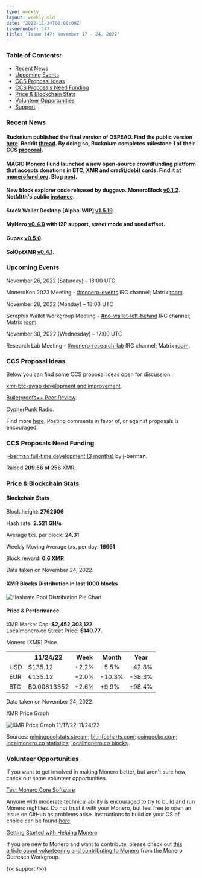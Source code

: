 ```yaml
---
type: weekly
layout: weekly_old
date: "2022-11-24T00:00:00Z"
issuenumber: 147
title: "Issue 147: November 17 - 24, 2022"
---
```


<h3>Table of Contents:</h3>
<ul class="contents">
    <li><a href="#news">Recent News</a></li>
    <li><a href="#events">Upcoming Events</a></li>
    <li><a href="#ideas">CCS Proposal Ideas</a></li>
    <li><a href="#proposals">CCS Proposals Need Funding</a></li>
    <li><a href="#stats">Price & Blockchain Stats</a></li>
    <li><a href="#volunteer">Volunteer Opportunities</a></li>
    <li><a href="#support">Support</a></li>
</ul>

<h3 id="news">Recent News</h3>

<div class="newsbyte">
    <h4>Rucknium published the final version of OSPEAD. Find the public version <a href="https://raw.githubusercontent.com/Rucknium/OSPEAD/main/OSPEAD-Fully-Specified-Estimation-Plan-PUBLIC.pdf" target="_blank">here</a>. Reddit <a href="https://teddit.adminforge.de/r/Monero/comments/yyohle/progress_report_on_ospead_fortifying_monero/" target="_blank">thread</a>. By doing so, Rucknium completes milestone 1 of their CCS <a href="https://repo.getmonero.org/monero-project/ccs-proposals/-/merge_requests/255" target="_blank">proposal</a>.</h4>
</div>

<div class="newsbyte">
    <h4>MAGIC Monero Fund launched a new open-source crowdfunding platform that accepts donations in BTC, XMR and credit/debit cards. Find it at <a href="https://monerofund.org/" target="_blank">monerofund.org</a>. Blog <a href="https://magicgrants.org/MAGIC-Monero-Fund-Launches-FOSS-Crowdfunding-Platform/" target="_blank">post</a>.</h4>
</div>

<div class="newsbyte">
    <h4>New block explorer code released by duggavo. MoneroBlock <a href="https://github.com/duggavo/MoneroBlock/releases/tag/v0.1.2" target="_blank">v0.1.2</a>. NotMtth's public <a href="https://moneroblock.notmtth.xyz/" target="_blank">instance</a>.</h4>
</div>

<div class="newsbyte">
    <h4>Stack Wallet Desktop [Alpha-WIP] <a href="https://github.com/cypherstack/stack_wallet/releases/tag/build_0091" target="_blank">v1.5.19</a>.</h4>
</div>

<div class="newsbyte">
    <h4>MyNero <a href="https://mynero.net/download/" target="_blank">v0.4.0</a> with I2P support, street mode and seed offset.</h4>
</div>

<div class="newsbyte">
    <h4>Gupax <a href="https://github.com/hinto-janaiyo/gupax/releases/tag/v0.5.0" target="_blank">v0.5.0</a>.</h4>
</div>

<div class="newsbyte">
    <h4>SolOptXMR <a href="https://github.com/mj-xmr/SolOptXMR/releases/tag/v0.4.1" target="_blank">v0.4.1</a>.</h4>
</div>

<h3 id="events">Upcoming Events</h3>

<div class="event">
    <p class="date" markdown="1">November 26, 2022 (Saturday) – 18:00 UTC</p>
    <p markdown="1">MoneroKon 2023 Meeting - <a href="irc://irc.libera.chat/#monero-events" target="_blank">#monero-events</a> IRC channel; Matrix <a href="https://matrix.to/#/#monero-events:monero.social" target="_blank">room</a>.</p>
</div>

<div class="event">
    <p class="date" markdown="1">November 28, 2022 (Monday) – 18:00 UTC</p>
    <p markdown="1">Seraphis Wallet Workgroup Meeting - <a href="irc://irc.libera.chat/#no-wallet-left-behind" target="_blank">#no-wallet-left-behind</a> IRC channel; Matrix <a href="https://matrix.to/#/#no-wallet-left-behind:monero.social" target="_blank">room</a>.</p>
</div>

<div class="event">
    <p class="date" markdown="1">November 30, 2022 (Wednesday) – 17:00 UTC</p>
    <p markdown="1">Research Lab Meeting - <a href="irc://irc.libera.chat/#monero-research-lab" target="_blank">#monero-research-lab</a> IRC channel; Matrix <a href="https://matrix.to/#/#monero-research-lab:monero.social" target="_blank">room</a>.</p>
</div>

<h3 id="ideas">CCS Proposal Ideas</h3>

<p>Below you can find some CCS proposal ideas open for discussion.</p>

<div class="proposal">
<p><a href="https://repo.getmonero.org/monero-project/ccs-proposals/-/merge_requests/355" target="_blank">xmr-btc-swap development and improvement</a>.</p>
</div>

<div class="proposal">
<p><a href="https://repo.getmonero.org/monero-project/ccs-proposals/-/merge_requests/358" target="_blank">Bulletproofs++ Peer Review</a>.</p>
</div>

<div class="proposal">
<p><a href="https://repo.getmonero.org/monero-project/ccs-proposals/-/merge_requests/357" target="_blank">CypherPunk Radio</a>.</p>
</div>

<div class="proposal">
<p>Find more <a href="https://ccs.getmonero.org/ideas/" target="_blank">here</a>. Posting comments in favor of, or against proposals is encouraged.</p>
</div>

<h3 id="proposals">CCS Proposals Need Funding</h3>

<div class="proposal">
    <p><a href="https://ccs.getmonero.org/proposals/j-berman-3months-full-time-4.html" target="_blank">j-berman full-time development (3 months)</a> by j-berman.</p>
    <p>Raised <b>209.56 of 256</b> XMR.</p>
</div>

<h3 id="stats">Price & Blockchain Stats</h3>

<h4 class="stat">Blockchain Stats</h4>

<div class="bcstats">
    <p>Block height: <b>2762906</b></p>
    <p>Hash rate: <b>2.521 GH/s</b></p>
    <p>Average txs. per block: <b>24.31</b></p>
    <p>Weekly Moving Average txs. per day: <b>16951</b></p>
    <p>Block reward: <b>0.6 XMR</b></p>
</div>
<p class="note">Data taken on November 24, 2022.</p>

<h4 class="stat">XMR Blocks Distribution in last 1000 blocks</h4>
<p><img src="/img/hashrate-pool-distribution-1124.png" alt="Hashrate Pool Distribution Pie Chart"/></p>

<h4 class="stat" id="price-stat">Price & Performance</h4>

<div class="price-intro">XMR Market Cap: <b>$2,452,303,122</b>.<br/>Localmonero.co Street Price: <b>$140.77</b>.</div>

<p class="table-title">Monero (XMR) Price</p>
<table class="price-table">
  <tr class="row1">
    <th></th>
    <th>11/24/22</th>
    <th>Week</th>
    <th>Month</th>
    <th>Year</th>
  </tr>
  <tr>
    <td data-th="XMR to">USD</td>
    <td data-th="11/24/22">$135.12</td>
    <td data-th="Week" class="green">+2.2%</td>
    <td data-th="Month" class="red">-5.5%</td>
    <td data-th="Year" class="red">-42.8%</td>
  </tr>
  <tr class="row3">
    <td data-th="XMR to">EUR</td>
    <td data-th="11/24/22">€135.12</td>
    <td data-th="Week" class="green">+2.0%</td>
    <td data-th="Month" class="red">-10.3%</td>
    <td data-th="Year" class="red">-38.3%</td>
  </tr>
  <tr>
    <td data-th="XMR to">BTC</td>
    <td data-th="11/24/22">₿0.00813352</td>
    <td data-th="Week" class="green">+2.6%</td>
    <td data-th="Month" class="green">+9.9%</td>
    <td data-th="Year" class="green">+98.4%</td>
  </tr>
</table>
<p class="note">Data taken on November 24, 2022.</p>

<p class="table-title">XMR Price Graph</p>

![XMR Price Graph 11/17/22-11/24/22](/img/weekly-chart-1124.png "XMR Price Graph 11/17/22-11/24/22")

Sources: <a href="https://miningpoolstats.stream/monero" target="_blank">miningpoolstats.stream</a>; <a href="https://bitinfocharts.com/monero/" target="_blank">bitinfocharts.com</a>; <a href="https://www.coingecko.com/en/coins/monero" target="_blank">coingecko.com</a>; <a href="https://localmonero.co/statistics" target="_blank">localmonero.co statistics</a>; <a href="https://localmonero.co/blocks" target="_blank">localmonero.co blocks</a>.

<h3 id="volunteer">Volunteer Opportunities</h3>

<p>If you want to get involved in making Monero better, but aren't sure how, check out some volunteer opportunities.</p>

<div class="newsbyte">
    <p class="date"><a href="https://github.com/monero-project/monero" target="_blank">Test Monero Core Software</a></p>
    <p>Anyone with moderate technical ability is encouraged to try to build and run Monero nightlies. Do not trust it with your Monero, but feel free to open an Issue on GitHub as problems arise. Instructions to build on your OS of choice can be found <a href="https://github.com/monero-project/monero#compiling-monero-from-source" target="_blank">here</a>. </p>
</div>

<div class="newsbyte">
    <p class="date"><a href="https://github.com/monero-project/monero" target="_blank">Getting Started with Helping Monero</a></p>
    <p>If you are new to Monero and want to contribute, please check out <a href="https://www.monerooutreach.org/stories/getting-started-helping-monero.php" target="_blank">this article about volunteering and contributing to Monero</a> from the Monero Outreach Workgroup. </p>
</div>

{{< support />}}


